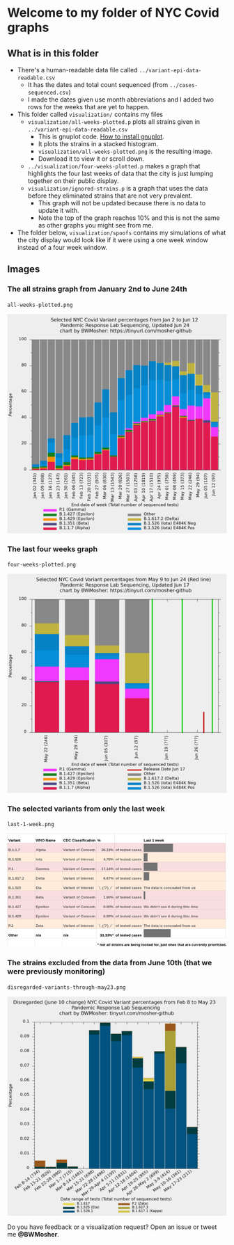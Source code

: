 # Welcome to my folder of NYC Covid graphs

## What is in this folder

- There's a human-readable data file called `../variant-epi-data-readable.csv`
	- It has the dates and total count sequenced (from `../cases-sequenced.csv`)
	- I made the dates given use month abbreviations and I added two rows for the weeks that are yet to happen.
- This folder called `visualization/` contains my files
	- `visualization/all-weeks-plotted.p` plots all strains given in `../variant-epi-data-readable.csv`
		- This is gnuplot code. [How to install gnuplot](https://www.google.com/search?q=gnuplot+installation+directions).
		- It plots the strains in a stacked histogram.
		- `visualization/all-weeks-plotted.png` is the resulting image.
		- Download it to view it or scroll down.
	- `../visualization/four-weeks-plotted.p` makes a graph that highlights the four last weeks of data that the city is just lumping together on their public display.
	- `visualization/ignored-strains.p` is a graph that uses the data before they eliminated strains that are not very prevalent.
		- This graph will not be updated because there is no data to update it with.
		- Note the top of the graph reaches 10% and this is not the same as other graphs you might see from me.
- The folder below, `visualization/spoofs` contains my simulations of what the
  city display would look like if it were using a one week window instead of
  a four week window.

## Images

### The all strains graph from January 2nd to June 24th

`all-weeks-plotted.png`

![all-weeks-plotted.png](all-weeks-plotted.png)

### The last four weeks graph

`four-weeks-plotted.png`

![four-weeks-plotted.png](four-weeks-plotted.png)

### The selected variants from only the last week

`last-1-week.png`

![spoofs/last-1-week.png](spoofs/last-1-week.png)

### The strains excluded from the data from June 10th (that we were previously monitoring)

`disregarded-variants-through-may23.png`

![disregarded variants-through-may23.png](disregarded-variants-through-may23.png)


Do you have feedback or a visualization request? Open an issue or tweet me **@BWMosher**.
